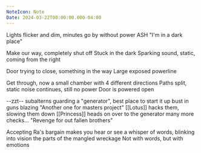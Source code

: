 ```yaml
---
NoteIcon: Note
Date: 2024-03-22T00:00:00.000-04:00
---
```

Lights flicker and dim, minutes go by without power
ASH "I'm in a dark place"

Make our way, completely shut off
Stuck in the dark
Sparking sound, static, coming from the right

Door trying to close, something in the way
Large exposed powerline

Get through, now a small chamber with 4 different directions
Paths split, static noise continues, still no power
Door is powered open

--zzt--
subalterns guarding a "generator", best place to start it up
bust in guns blazing
"Another one for masters project"
[[Lotus]] hacks them, slowing them down
[[Princess]] heads on over to the generator
many more checks...
"Revenge for out fallen brothers"

Accepting Ra's bargain makes you hear or see a whisper of words, blinking into vision the parts of the mangled wreckage
Not with words, but with emotions
